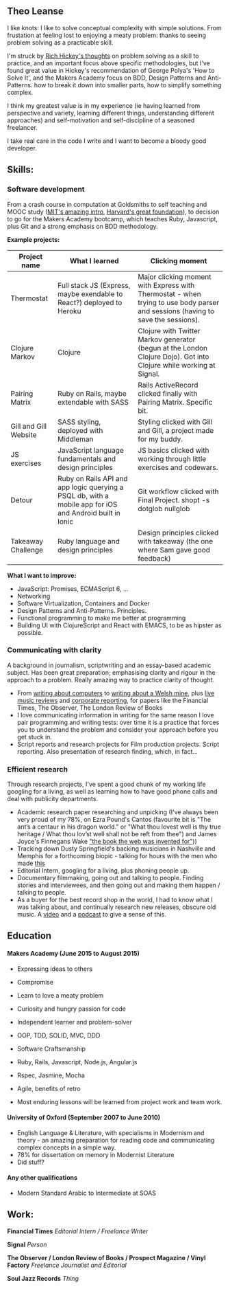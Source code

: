 ## Theo Leanse

I like knots: I like to solve conceptual complexity with simple solutions. From frustation at feeling lost to enjoying a meaty problem: thanks to seeing problem solving as a practicable skill.

I'm struck by [Rich Hickey's thoughts](https://www.youtube.com/watch?v=f84n5oFoZBc) on problem solving as a skill to practice, and an important focus above specific methodologies, but I've found great value in Hickey's recommendation of George Polya's 'How to Solve It', and the Makers Academy focus on BDD, Design Patterns and Anti-Patterns. how to break it down into smaller parts, how to simplify something complex.

I think my greatest value is in my experience (ie having learned from perspective and variety, learning different things, understanding different approaches) and self-motivation and self-discipline of a seasoned freelancer.

I take real care in the code I write and I want to become a bloody good developer.

## Skills:

### Software development

From a crash course in computation at Goldsmiths to self teaching and MOOC study ([MIT's amazing intro](https://www.edx.org/course/introduction-computer-science-mitx-6-00-1x-5), [Harvard's great foundation](https://www.edx.org/course/introduction-computer-science-harvardx-cs50x)), to decision to go for the Makers Academy bootcamp, which teaches Ruby, Javascript, plus Git and a strong emphasis on BDD methodology.

**Example projects:**

Project name | What I learned | Clicking moment
--- | --- | ---
Thermostat | Full stack JS (Express, maybe exendable to React?) deployed to Heroku | Major clicking moment with Express with Thermostat - when trying to use body parser and sessions (having to save the sessions).
Clojure Markov | Clojure | Clojure with Twitter Markov generator (begun at the London Clojure Dojo). Got into Clojure while working at Signal.
Pairing Matrix | Ruby on Rails, maybe extendable with SASS | Rails ActiveRecord clicked finally with Pairing Matrix. Specific bit.
Gill and Gill Website | SASS styling, deployed with Middleman | Styling clicked with Gill and Gill, a project made for my buddy.
JS exercises | JavaScript language fundamentals and design principles | JS basics clicked with working through little exercises and codewars.
Detour | Ruby on Rails API and app logic querying a PSQL db, with a mobile app for iOS and Android built in Ionic | Git workflow clicked with Final Project. shopt -s dotglob nullglob
Takeaway Challenge | Ruby language and design principles | Design principles clicked with takeaway (the one where Sam gave good feedback)

**What I want to improve:**

- JavaScript: Promises, ECMAScript 6, ...
- Networking
- Software Virtualization, Containers and Docker
- Design Patterns and Anti-Patterns. Principles.
- Functional programming to make me better at programming
- Building UI with ClojureScript and React with EMACS, to be as hipster as possible.

### Communicating with clarity

A background in journalism, scriptwriting and an essay-based academic subject. Has been great preparation; emphasising clarity and rigour in the approach to a problem. Really amazing way to practice clarity of thought.

- From [writing about computers](http://www.lrb.co.uk/blog/2014/12/05/theo-leanse/at-the-computer-farm) to [writing about a Welsh mine](http://www.ft.com/cms/s/0/f849863c-1a86-11e5-a130-2e7db721f996.html), plus [live music reviews](http://www.theguardian.com/music/2014/oct/05/sbtrkt-live-review-academy-brixton-more-sum-parts) and [corporate reporting](http://www.ft.com/cms/s/0/38d29230-ced2-11e4-893d-00144feab7de.html#axzz3kfONyBM1), for papers like the Financial Times, The Observer, The London Review of Books
- I love communicating information in writing for the same reason I love pair programming and writing tests: over time it is a practice that forces you to understand the problem and consider your approach before you get stuck in.
- Script reports and research projects for Film production projects. Script reporting. Also presentation of research finding, which, in fact...

### Efficient research

Through research projects, I've spent a good chunk of my working life googling for a living, as well as learning how to have good phone calls and deal with publicity departments.

- Academic research paper researching and unpicking (I've always been very proud of my 78%, on Ezra Pound's Cantos (favourite bit is "The ant’s a centaur in his dragon world." or "What thou lovest well is thy true heritage /
What thou lov’st well shall not be reft from thee") and James Joyce's Finnegans Wake ["the book the web was invented for"](http://www.theguardian.com/books/booksblog/2015/apr/28/finnegans-wake-james-joyce-modern-interpretations)))
- Tracking down Dusty Springfield's backing musicians in Nashville and Memphis for a forthcoming biopic - talking for hours with the men who made [this](https://www.youtube.com/watch?v=DjydOI4MEIw)
- Editorial Intern, googling for a living, plus phoning people up.
- Documentary filmmaking, going out and talking to people. Finding stories and interviewees, and then going out and making them happen / talking to people.
- As a buyer for the best record shop in the world, I had to know what I was talking about, and continually research new releases, obscure old music. A [video](https://vimeo.com/67873092) and a [podcast](http://www.thevinylfactory.com/vinyl-factory-releases/listen-to-a-new-vinyl-only-mix-from-legendary-uk-label-soul-jazz-records/) to give a sense of this.


## Education

#### Makers Academy (June 2015 to August 2015)

- Expressing ideas to others
- Compromise
- Learn to love a meaty problem
- Curiosity and hungry passion for code
- Independent learner and problem-solver
- OOP, TDD, SOLID, MVC, DDD
- Software Craftsmanship
- Ruby, Rails, Javascript, Node.js, Angular.js
- Rspec, Jasmine, Mocha

- Agile, benefits of retro
- Most enduring lessons will be learned from project work and team work.

#### University of Oxford (September 2007 to June 2010)

- English Language & Literature, with specialisms in Modernism and theory - an amazing preparation for reading code and communicating complex concepts in a simple way.
- 78% for dissertation on memory in Modernist Literature
- Did stuff?

#### Any other qualifications

- Modern Standard Arabic to Intermediate at SOAS

## Work:

**Financial Times**
*Editorial Intern / Freelance Writer*

**Signal**
*Person*

**The Observer / London Review of Books / Prospect Magazine / Vinyl Factory**
*Freelance Journalist and Editorial*

**Soul Jazz Records**
*Thing*
